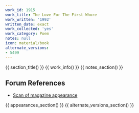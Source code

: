 ```yaml
---
work_id: 1915
work_title: The Love For The First Whore
work_written: '1992'
written_date: exact
work_collected: 'yes'
work_category: Poem
notes: null
icon: material/book
alternate_versions:
- 5499
---
```


{{ section_title() }}
{{ work_info() }}
{{ notes_section() }}
## Forum References
- [Scan of magazine appearance](https://bukowskiforum.com/threads/the-love-for-the-first-whore-in-black-gun-silencer-8.10670/)

{{ appearances_section() }}
{{ alternate_versions_section() }}